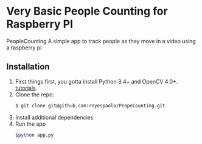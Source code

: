 # Very Basic People Counting for Raspberry PI

PeopleCounting A simple app to track people as they move in a video using a raspberry pi

## Installation

1. First things first, you gotta install Python 3.4+ and OpenCV 4.0+.
   [tutorials](https://www.pyimagesearch.com/2018/09/26/install-opencv-4-on-your-raspberry-pi/).
2. Clone the repo:
   ```bash
   $ git clone git@github.com:reyespaolo/PeopeCounting.git
   ```
3. Install additional dependencies
4. Run the app
   ```bash
   $python app.py
   ```
